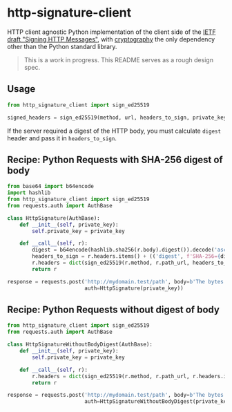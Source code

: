 # http-signature-client

HTTP client agnostic Python implementation of the client side of the [IETF draft "Signing HTTP Messages"](https://tools.ietf.org/html/draft-ietf-httpbis-message-signatures-00), with [cryptography](https://github.com/pyca/cryptography) the only dependency other than the Python standard library.

> This is a work in progress. This README serves as a rough design spec.


## Usage

```python
from http_signature_client import sign_ed25519

signed_headers = sign_ed25519(method, url, headers_to_sign, private_key)
```

If the server required a digest of the HTTP body, you must calculate `digest` header and pass it in `headers_to_sign`.


## Recipe: Python Requests with SHA-256 digest of body

```python
from base64 import b64encode
import hashlib
from http_signature_client import sign_ed25519
from requests.auth import AuthBase

class HttpSignature(AuthBase):
    def __init__(self, private_key):
        self.private_key = private_key

    def __call__(self, r):
        digest = b64encode(hashlib.sha256(r.body).digest()).decode('ascii')
        headers_to_sign = r.headers.items() + (('digest', f'SHA-256={digest}'))
        r.headers = dict(sign_ed25519(r.method, r.path_url, headers_to_sign, self.private_key))
        return r

response = requests.post('http://mydomain.test/path', body=b'The bytes',
                         auth=HttpSignature(private_key))
```


## Recipe: Python Requests without digest of body

```python
from http_signature_client import sign_ed25519
from requests.auth import AuthBase

class HttpSignatureWithoutBodyDigest(AuthBase):
    def __init__(self, private_key):
        self.private_key = private_key

    def __call__(self, r):
        r.headers = dict(sign_ed25519(r.method, r.path_url, r.headers.items() , self.private_key))
        return r

response = requests.post('http://mydomain.test/path', body=b'The bytes',
                         auth=HttpSignatureWithoutBodyDigest(private_key))
```
